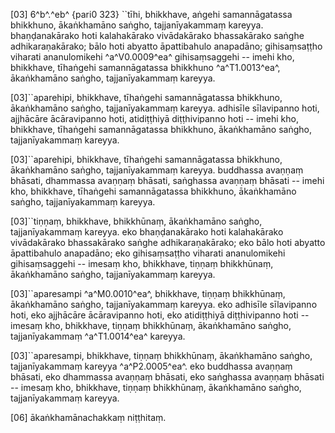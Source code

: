 [03] 6^b^.^eb^ {pari0 323} ``tīhi, bhikkhave, aṅgehi samannāgatassa bhikkhuno, ākaṅkhamāno saṅgho, tajjanīyakammaṃ  kareyya. bhaṇḍanakārako hoti kalahakārako vivādakārako bhassakārako saṅghe  adhikaraṇakārako; bālo hoti abyatto āpattibahulo anapadāno; gihisaṃsaṭṭho  viharati ananulomikehi ^a^V0.0009^ea^ gihisaṃsaggehi -- imehi kho, bhikkhave, tīhaṅgehi samannāgatassa  bhikkhuno ^a^T1.0013^ea^, ākaṅkhamāno saṅgho, tajjanīyakammaṃ kareyya.

[03]``aparehipi, bhikkhave, tīhaṅgehi samannāgatassa bhikkhuno, ākaṅkhamāno saṅgho, tajjanīyakammaṃ  kareyya. adhisīle sīlavipanno hoti, ajjhācāre ācāravipanno hoti, atidiṭṭhiyā  diṭṭhivipanno hoti -- imehi kho, bhikkhave, tīhaṅgehi samannāgatassa bhikkhuno, ākaṅkhamāno  saṅgho, tajjanīyakammaṃ kareyya.

[03]``aparehipi, bhikkhave, tīhaṅgehi samannāgatassa bhikkhuno, ākaṅkhamāno saṅgho, tajjanīyakammaṃ  kareyya. buddhassa avaṇṇaṃ bhāsati, dhammassa avaṇṇaṃ bhāsati, saṅghassa avaṇṇaṃ bhāsati --  imehi kho, bhikkhave, tīhaṅgehi samannāgatassa bhikkhuno, ākaṅkhamāno saṅgho, tajjanīyakammaṃ  kareyya.

[03]``tiṇṇaṃ, bhikkhave, bhikkhūnaṃ, ākaṅkhamāno saṅgho, tajjanīyakammaṃ kareyya. eko  bhaṇḍanakārako hoti kalahakārako vivādakārako bhassakārako saṅghe adhikaraṇakārako;  eko bālo hoti abyatto āpattibahulo anapadāno; eko gihisaṃsaṭṭho viharati  ananulomikehi gihisaṃsaggehi -- imesaṃ kho, bhikkhave, tiṇṇaṃ bhikkhūnaṃ, ākaṅkhamāno  saṅgho, tajjanīyakammaṃ kareyya.

[03]``aparesampi ^a^M0.0010^ea^, bhikkhave, tiṇṇaṃ bhikkhūnaṃ, ākaṅkhamāno saṅgho, tajjanīyakammaṃ  kareyya. eko adhisīle sīlavipanno hoti, eko ajjhācāre ācāravipanno hoti,  eko atidiṭṭhiyā diṭṭhivipanno hoti -- imesaṃ kho, bhikkhave, tiṇṇaṃ bhikkhūnaṃ, ākaṅkhamāno  saṅgho, tajjanīyakammaṃ ^a^T1.0014^ea^ kareyya.

[03]``aparesampi, bhikkhave, tiṇṇaṃ bhikkhūnaṃ, ākaṅkhamāno saṅgho, tajjanīyakammaṃ kareyya  ^a^P2.0005^ea^. eko buddhassa avaṇṇaṃ bhāsati, eko dhammassa avaṇṇaṃ bhāsati, eko  saṅghassa avaṇṇaṃ bhāsati -- imesaṃ kho, bhikkhave, tiṇṇaṃ bhikkhūnaṃ, ākaṅkhamāno saṅgho,  tajjanīyakammaṃ kareyya.

[06] ākaṅkhamānachakkaṃ niṭṭhitaṃ.